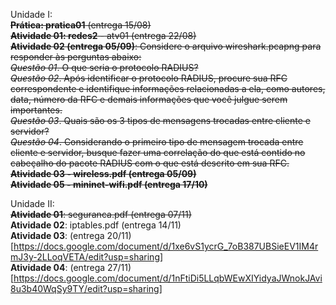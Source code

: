 Unidade I:  
~~**Prática: pratica01** (entrega 15/08)~~      
~~**Atividade 01: redes2** - atv01 (entrega 22/08)~~           
~~**Atividade 02 (entrega 05/09)**: Considere o arquivo wireshark.pcapng para responder às perguntas abaixo:     
        *Questão 01*. O que seria o protocolo RADIUS?  
	*Questão 02*. Após identificar o protocolo RADIUS, procure sua RFC correspondente e identifique informações relacionadas a ela, como autores, data, número da RFC e demais informações que você julgue serem importantes.  
	*Questão 03*. Quais são os 3 tipos de mensagens trocadas entre cliente e servidor?  
	*Questão 04*. Considerando o primeiro tipo de mensagem trocada entre cliente e servidor, busque fazer uma correlação do que está contido no cabeçalho do pacote RADIUS com o que está descrito em sua RFC.~~  
~~**Atividade 03 - wireless.pdf (entrega 05/09)**~~       
~~**Atividade 05 - mininet-wifi.pdf (entrega 17/10)**~~    

Unidade II:  
~~**Atividade 01**: seguranca.pdf (entrega 07/11)~~   
**Atividade 02**: iptables.pdf (entrega 14/11)       
**Atividade 03**: (entrega 20/11)[https://docs.google.com/document/d/1xe6vS1ycrG_7oB387UBSieEV1IM4rmJ3y-2LLoqVETA/edit?usp=sharing]   
**Atividade 04**: (entrega 27/11)[https://docs.google.com/document/d/1nFtiDi5LLqbWEwXIYidyaJWnokJAvi8u3b40WqSy9TY/edit?usp=sharing]         

